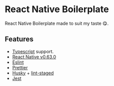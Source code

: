 # React Native Boilerplate

React Native Boilerplate made to suit my taste 😋.

## Features
- [Typescript](https://www.typescriptlang.org/) support.
- [React Native v0.63.0](https://facebook.github.io/react-native/)
- [Eslint](https://eslint.org/)
- [Prettier](https://prettier.io/)
- [Husky](https://github.com/typicode/husky) + [lint-staged](https://github.com/okonet/lint-staged)
- [Jest](https://facebook.github.io/jest/)
